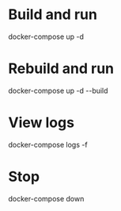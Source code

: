 # Build and run
docker-compose up -d

# Rebuild and run
docker-compose up -d --build

# View logs
docker-compose logs -f

# Stop
docker-compose down